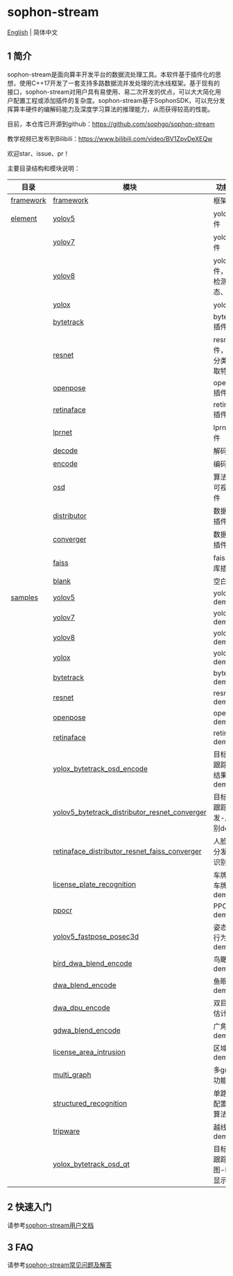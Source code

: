 # sophon-stream

[English](README_EN.md) | 简体中文

## 1 简介

sophon-stream是面向算丰开发平台的数据流处理工具。本软件基于插件化的思想，使用C++17开发了一套支持多路数据流并发处理的流水线框架。基于现有的接口，sophon-stream对用户具有易使用、易二次开发的优点，可以大大简化用户配置工程或添加插件的复杂度。sophon-stream基于SophonSDK，可以充分发挥算丰硬件的编解码能力及深度学习算法的推理能力，从而获得较高的性能。

目前，本仓库已开源到github：https://github.com/sophgo/sophon-stream

教学视频已发布到Bilibili：https://www.bilibili.com/video/BV1ZpvDeXEQw

欢迎star、issue、pr！

主要目录结构和模块说明：

| 目录      | 模块                                             | 功能说明  |
| ------------------------|-------------------------------------------------------------------|---------------------| 
| [framework](./framework)| [framework](./framework)                                          | 框架                        |
| [element](./element)    | [yolov5](./element/algorithm/yolov5)                              | yolov5插件             |
|                         | [yolov7](./element/algorithm/yolov7)                              | yolov7插件             |
|                         | [yolov8](./element/algorithm/yolov8)                              | yolov8插件，支持检测、姿态、分类 |
|                         | [yolox](./element/algorithm/yolox)                                | yolox插件               |
|                         | [bytetrack](./element/algorithm/bytetrack)                        | bytetrack插件       |
|                         | [resnet](./element/algorithm/resnet)                              | resnet插件，支持分类、抽取特征  |
|                         | [openpose](./element/algorithm/openpose)                          | openpose插件       |
|                         | [retinaface](./element/algorithm/retinaface)                      | retinaface插件     |
|                         | [lprnet](./element/algorithm/lprnet)                              | lprnet插件            |
|                         | [decode](./element/multimedia/decode)                             | 解码插件               |
|                         | [encode](./element/multimedia/encode)                             | 编码插件               |
|                         | [osd](./element/multimedia/osd)                                   | 算法结果可视化插件       |
|                         | [distributor](./element/tools/distributor)                        | 数据分发插件       |
|                         | [converger](./element/tools/converger)                            | 数据汇聚插件       |
|                         | [faiss](./element/tools/faiss)                                    | faiss数据库插件         |
|                         | [blank](./element/tools/blank)                                    | 空白插件                |
| [samples](./samples)    | [yolov5](./samples/yolov5)                                        | yolov5 demo                             |
|                         | [yolov7](./samples/yolov7)                                        | yolov7 demo                            |
|                         | [yolov8](./samples/yolov8/)                                       | yolov8 demo                             |
|                         | [yolox](./samples/yolox)                                          | yolox demo                              |
|                         | [bytetrack](./samples/bytetrack)                                  | bytetrack demo                          |
|                         | [resnet](./samples/resnet)                                        | resnet demo                             |
|                         | [openpose](./samples/openpose)                                    | openpose demo                           |
|                         | [retinaface](./samples/retinaface)                                | retinaface demo                         |
|                         | [yolox_bytetrack_osd_encode](./samples/yolox_bytetrack_osd_encode)| 目标检测-跟踪-算法结果推流demo |
|                         | [yolov5_bytetrack_distributor_resnet_converger](./samples/yolov5_bytetrack_distributor_resnet_converger)| 目标检测-跟踪-分发-属性识别demo |
|                         | [retinaface_distributor_resnet_faiss_converger](./samples/retinaface_distributor_resnet_faiss_converger)| 人脸检测-分发-人脸识别demo |
|                         | [license_plate_recognition](./samples/license_plate_recognition/) | 车牌检测-车牌识别demo |
|                         | [ppocr](./samples/ppocr/)                                         | PPOCR demo |
|                         | [yolov5_fastpose_posec3d](./samples/yolov5_fastpose_posec3d/)     | 姿态识别-行为识别demo |
|                         | [bird_dwa_blend_encode](./samples/bird_dwa_blend_encode/)         | 鸟瞰拼接demo |
|                         | [dwa_blend_encode](./samples/dwa_blend_encode/)                   | 鱼眼拼接demo |
|                         | [dwa_dpu_encode](./samples/dwa_dpu_encode/)                       | 双目深度估计demo |
|                         | [gdwa_blend_encode](./samples/gdwa_blend_encode/)                 | 广角拼接demo |
|                         | [license_area_intrusion](./samples/license_area_intrusion/)       | 区域入侵demo |
|                         | [multi_graph](./samples/multi_graph/)                             | 多graph功能demo |
|                         | [structured_recognition](./samples/structured_recognition/)       | 单路码流配置不同算法demo |
|                         | [tripware](./samples/tripwire/)                                   | 越线检测demo |
|                         | [yolox_bytetrack_osd_qt](./samples/yolox_bytetrack_osd_qt/)       | 目标检测-跟踪-绘图-HDMI显示demo |

## 2 快速入门
请参考[sophon-stream用户文档](./docs/Sophon_Stream_User_Guide.md)

## 3 FAQ
请参考[sophon-stream常见问题及解答](./docs/FAQ.md)
